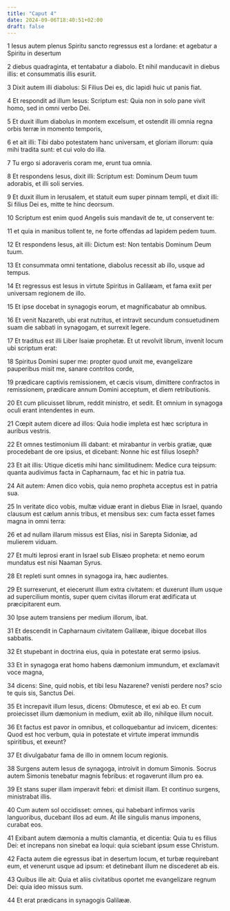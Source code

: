```yaml
---
title: "Caput 4"
date: 2024-09-06T18:40:51+02:00
draft: false
---
```




1 Iesus autem plenus Spiritu sancto regressus est a Iordane: et agebatur a Spiritu in desertum

2 diebus quadraginta, et tentabatur a diabolo. Et nihil manducavit in diebus illis: et consummatis illis esuriit.

3 Dixit autem illi diabolus: Si Filius Dei es, dic lapidi huic ut panis fiat.

4 Et respondit ad illum Iesus: Scriptum est: Quia non in solo pane vivit homo, sed in omni verbo Dei.

5 Et duxit illum diabolus in montem excelsum, et ostendit illi omnia regna orbis terræ in momento temporis,

6 et ait illi: Tibi dabo potestatem hanc universam, et gloriam illorum: quia mihi tradita sunt: et cui volo do illa.

7 Tu ergo si adoraveris coram me, erunt tua omnia.

8 Et respondens Iesus, dixit illi: Scriptum est: Dominum Deum tuum adorabis, et illi soli servies.

9 Et duxit illum in Ierusalem, et statuit eum super pinnam templi, et dixit illi: Si filius Dei es, mitte te hinc deorsum.

10 Scriptum est enim quod Angelis suis mandavit de te, ut conservent te:

11 et quia in manibus tollent te, ne forte offendas ad lapidem pedem tuum.

12 Et respondens Iesus, ait illi: Dictum est: Non tentabis Dominum Deum tuum.

13 Et consummata omni tentatione, diabolus recessit ab illo, usque ad tempus.

14 Et regressus est Iesus in virtute Spiritus in Galilæam, et fama exiit per universam regionem de illo.

15 Et ipse docebat in synagogis eorum, et magnificabatur ab omnibus.

16 Et venit Nazareth, ubi erat nutritus, et intravit secundum consuetudinem suam die sabbati in synagogam, et surrexit legere.

17 Et traditus est illi Liber Isaiæ prophetæ. Et ut revolvit librum, invenit locum ubi scriptum erat:

18 Spiritus Domini super me: propter quod unxit me, evangelizare pauperibus misit me, sanare contritos corde,

19 prædicare captivis remissionem, et cæcis visum, dimittere confractos in remissionem, prædicare annum Domini acceptum, et diem retributionis.

20 Et cum plicuisset librum, reddit ministro, et sedit. Et omnium in synagoga oculi erant intendentes in eum.

21 Cœpit autem dicere ad illos: Quia hodie impleta est hæc scriptura in auribus vestris.

22 Et omnes testimonium illi dabant: et mirabantur in verbis gratiæ, quæ procedebant de ore ipsius, et dicebant: Nonne hic est filius Ioseph?

23 Et ait illis: Utique dicetis mihi hanc similitudinem: Medice cura teipsum: quanta audivimus facta in Capharnaum, fac et hic in patria tua.

24 Ait autem: Amen dico vobis, quia nemo propheta acceptus est in patria sua.

25 In veritate dico vobis, multæ viduæ erant in diebus Eliæ in Israel, quando clausum est cælum annis tribus, et mensibus sex: cum facta esset fames magna in omni terra:

26 et ad nullam illarum missus est Elias, nisi in Sarepta Sidoniæ, ad mulierem viduam.

27 Et multi leprosi erant in Israel sub Elisæo propheta: et nemo eorum mundatus est nisi Naaman Syrus.

28 Et repleti sunt omnes in synagoga ira, hæc audientes.

29 Et surrexerunt, et eiecerunt illum extra civitatem: et duxerunt illum usque ad supercilium montis, super quem civitas illorum erat ædificata ut præcipitarent eum.

30 Ipse autem transiens per medium illorum, ibat.

31 Et descendit in Capharnaum civitatem Galilææ, ibique docebat illos sabbatis.

32 Et stupebant in doctrina eius, quia in potestate erat sermo ipsius.

33 Et in synagoga erat homo habens dæmonium immundum, et exclamavit voce magna,

34 dicens: Sine, quid nobis, et tibi Iesu Nazarene? venisti perdere nos? scio te quis sis, Sanctus Dei.

35 Et increpavit illum Iesus, dicens: Obmutesce, et exi ab eo. Et cum proiecisset illum dæmonium in medium, exiit ab illo, nihilque illum nocuit.

36 Et factus est pavor in omnibus, et colloquebantur ad invicem, dicentes: Quod est hoc verbum, quia in potestate et virtute imperat immundis spiritibus, et exeunt?

37 Et divulgabatur fama de illo in omnem locum regionis.

38 Surgens autem Iesus de synagoga, introivit in domum Simonis. Socrus autem Simonis tenebatur magnis febribus: et rogaverunt illum pro ea.

39 Et stans super illam imperavit febri: et dimisit illam. Et continuo surgens, ministrabat illis.

40 Cum autem sol occidisset: omnes, qui habebant infirmos variis languoribus, ducebant illos ad eum. At ille singulis manus imponens, curabat eos.

41 Exibant autem dæmonia a multis clamantia, et dicentia: Quia tu es filius Dei: et increpans non sinebat ea loqui: quia sciebant ipsum esse Christum.

42 Facta autem die egressus ibat in desertum locum, et turbæ requirebant eum, et venerunt usque ad ipsum: et detinebant illum ne discederet ab eis.

43 Quibus ille ait: Quia et aliis civitatibus oportet me evangelizare regnum Dei: quia ideo missus sum.

44 Et erat prædicans in synagogis Galilææ.

